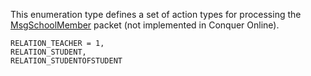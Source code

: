 This enumeration type defines a set of action types for processing the [MsgSchoolMember](Packets/Archive/MsgSchoolMember) packet (not implemented in Conquer Online).

```
RELATION_TEACHER = 1,
RELATION_STUDENT,
RELATION_STUDENTOFSTUDENT
```